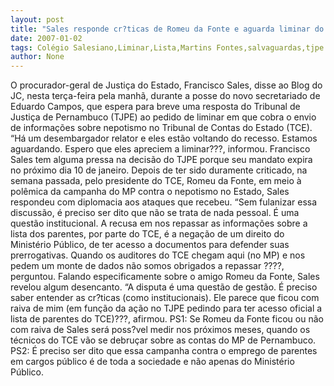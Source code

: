 ```yaml
---
layout: post
title: "Sales responde cr?ticas de Romeu da Fonte e aguarda liminar do TJPE para obter lista de parentes no TCE"
date: 2007-01-02
tags: Colégio Salesiano,Liminar,Lista,Martins Fontes,salvaguardas,tjpe
author: None
---
```

O procurador-geral de Justiça do Estado, Francisco Sales, disse ao Blog do JC, nesta terça-feira pela manhã, durante a posse do novo secretariado de Eduardo Campos, que espera para breve uma resposta do Tribunal de Justiça de Pernambuco (TJPE) ao pedido de liminar em que cobra o envio de informações sobre nepotismo no Tribunal de Contas do Estado (TCE).
“Há um desembargador relator e eles estão voltando do recesso. Estamos aguardando. Espero que eles apreciem a liminar???, informou.
Francisco Sales tem alguma pressa na decisão do TJPE porque seu mandato expira no próximo dia 10 de janeiro.
Depois de ter sido duramente criticado, na semana passada, pelo presidente do TCE, Romeu da Fonte, em meio à polêmica da campanha do MP contra o nepotismo no Estado, Sales respondeu com diplomacia aos ataques que recebeu.
“Sem fulanizar essa discussão, é preciso ser dito que não se trata de nada pessoal. É uma questão institucional. A recusa em nos repassar as informações sobre a lista dos parentes, por parte do TCE, é a negação de um direito do Ministério Público, de ter acesso a documentos para defender suas prerrogativas. Quando os auditores do TCE chegam aqui (no MP) e nos pedem um monte de dados não somos obrigados a repassar ????, perguntou.
Falando especificamente sobre o amigo Romeu da Fonte, Sales revelou algum desencanto.
“A disputa é uma questão de gestão. É preciso saber entender as cr?ticas (como institucionais). Ele parece que ficou com raiva de mim (em função da ação no TJPE pedindo para ter acesso oficial a lista de parentes do TCE)???, afirmou.
PS1: Se Romeu da Fonte ficou ou não com raiva de Sales será poss?vel medir nos próximos meses, quando os técnicos do TCE vão se debruçar sobre as contas do MP de Pernambuco.
PS2: É preciso ser dito que essa campanha contra o emprego de parentes em cargos público é de toda a sociedade e não apenas do Ministério Público. 